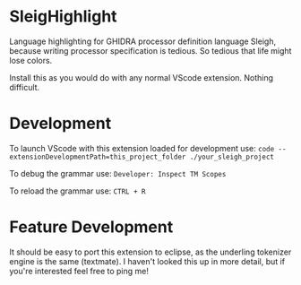 # SleigHighlight 

Language highlighting for GHIDRA processor definition language Sleigh, because writing processor specification is tedious. So tedious that life might lose colors.

Install this as you would do with any normal VScode extension. Nothing difficult.

# Development

To launch VScode with this extension loaded for development use:
`code --extensionDevelopmentPath=this_project_folder ./your_sleigh_project`

To debug the grammar use:
`Developer: Inspect TM Scopes`

To reload the grammar use:
`CTRL + R`

# Feature Development

It should be easy to port this extension to eclipse, as the underling tokenizer engine is the same (textmate). I haven't looked this up in more detail, but if you're interested feel free to ping me!